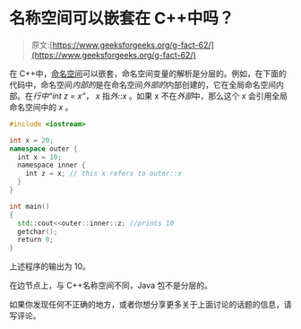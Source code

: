 # 名称空间可以嵌套在 C++中吗？

> 原文:[https://www.geeksforgeeks.org/g-fact-62/](https://www.geeksforgeeks.org/g-fact-62/)

在 C++中，[命名空间](https://www.geeksforgeeks.org/namespace-in-c/)可以嵌套，命名空间变量的解析是分层的。例如，在下面的代码中，命名空间*内部的*是在命名空间*外部的*内部创建的，它在全局命名空间内部。在*行中“int z = x”*， *x* 指*外::x* 。如果 x 不在*外部*中，那么这个 *x* 会引用全局命名空间中的 *x* 。

```cpp
#include <iostream>

int x = 20;
namespace outer {
  int x = 10;         
  namespace inner {
    int z = x; // this x refers to outer::x
  }
}

int main()
{
  std::cout<<outer::inner::z; //prints 10
  getchar();
  return 0;
}
```

上述程序的输出为 10。

在边节点上，与 C++名称空间不同，Java 包不是分层的。

如果你发现任何不正确的地方，或者你想分享更多关于上面讨论的话题的信息，请写评论。